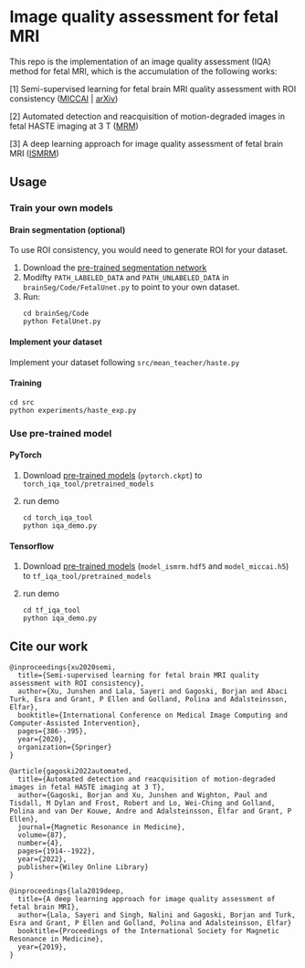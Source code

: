 # Image quality assessment for fetal MRI
This repo is the implementation of an image quality assessment (IQA) method for fetal MRI, which is the accumulation of the following works:

\[1\] Semi-supervised learning for fetal brain MRI quality assessment with ROI consistency ([MICCAI](https://link.springer.com/chapter/10.1007/978-3-030-59725-2_37) | [arXiv](https://arxiv.org/abs/2006.12704))

\[2\] Automated detection and reacquisition of motion-degraded images in fetal HASTE imaging at 3 T ([MRM](https://onlinelibrary.wiley.com/doi/10.1002/mrm.29106))

\[3\] A deep learning approach for image quality assessment of fetal brain MRI ([ISMRM](https://archive.ismrm.org/2019/0839.html))

## Usage

### Train your own models

#### Brain segmentation (optional)

To use ROI consistency, you would need to generate ROI for your dataset.

1. Download the [pre-trained segmentation network](https://bitbucket.org/bchradiology/u-net/src/master/Model/)
2. Modifty `PATH_LABELED_DATA` and `PATH_UNLABELED_DATA` in `brainSeg/Code/FetalUnet.py` to point to your own dataset.
3. Run:
    ```
    cd brainSeg/Code
    python FetalUnet.py
    ```

#### Implement your dataset

Implement your dataset following `src/mean_teacher/haste.py`

#### Training

```
cd src
python experiments/haste_exp.py
```

### Use pre-trained model

#### PyTorch

1. Download [pre-trained models](https://zenodo.org/record/7368570) (`pytorch.ckpt`) to `torch_iqa_tool/pretrained_models`

2. run demo
    ```
    cd torch_iqa_tool
    python iqa_demo.py
    ```

#### Tensorflow

1. Download [pre-trained models](https://zenodo.org/record/7368570) (`model_ismrm.hdf5` and `model_miccai.h5`) to `tf_iqa_tool/pretrained_models`

2. run demo
    ```
    cd tf_iqa_tool
    python iqa_demo.py
    ```

## Cite our work
```
@inproceedings{xu2020semi,
  title={Semi-supervised learning for fetal brain MRI quality assessment with ROI consistency},
  author={Xu, Junshen and Lala, Sayeri and Gagoski, Borjan and Abaci Turk, Esra and Grant, P Ellen and Golland, Polina and Adalsteinsson, Elfar},
  booktitle={International Conference on Medical Image Computing and Computer-Assisted Intervention},
  pages={386--395},
  year={2020},
  organization={Springer}
}

@article{gagoski2022automated,
  title={Automated detection and reacquisition of motion-degraded images in fetal HASTE imaging at 3 T},
  author={Gagoski, Borjan and Xu, Junshen and Wighton, Paul and Tisdall, M Dylan and Frost, Robert and Lo, Wei-Ching and Golland, Polina and van Der Kouwe, Andre and Adalsteinsson, Elfar and Grant, P Ellen},
  journal={Magnetic Resonance in Medicine},
  volume={87},
  number={4},
  pages={1914--1922},
  year={2022},
  publisher={Wiley Online Library}
}

@inproceedings{lala2019deep,
  title={A deep learning approach for image quality assessment of fetal brain MRI},
  author={Lala, Sayeri and Singh, Nalini and Gagoski, Borjan and Turk, Esra and Grant, P Ellen and Golland, Polina and Adalsteinsson, Elfar}
  booktitle={Proceedings of the International Society for Magnetic Resonance in Medicine},
  year={2019},
}
```
